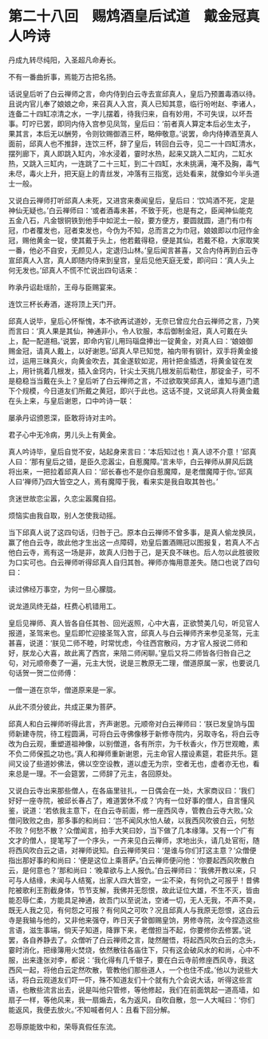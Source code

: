 # 第二十八回　赐鸩酒皇后试道　戴金冠真人吟诗

丹成九转尽纯阳，入圣超凡命寿长。

不有一番曲折事，焉能万古把名扬。

话说皇后听了白云禅师之言，命内侍到白云寺去宣邱真人，皇后乃预置毒酒以待。且说内官儿奉了娘娘之命，来召真人入宫，真人已知其意，临行吩咐赵、李诸人，连备二十四缸凉清之水，一字儿摆着，待我归来，自有妙用，不可失误，以坏吾事。叮咛已罢，即同内侍入宫参见凤驾，皇后曰：‘前者真人算定本后必生太子，果其言，本后无以酬劳，令则钦赐御酒三杯，略伸敬意。’说罢，命内侍捧酒至真人面前，邱真人也不推辞，连饮三杯，辞了皇后，转回白云寺，见二一十四缸清水，摆列廊下，真人即跳入缸内，冷水浸着，霎时水热，起来又跳入二缸内，二缸水热，又跳入三缸内，一连跳了二十三缸，到二十四缸，水未挑满，淹不及胸，毒气未尽，毒火上升，把天庭上的青丝发，冲落有三指宽，远处看来，就像如今半头道士一般。

又说白云禅师打听邱真人未死，又进宫来奏闻皇后，皇后曰：‘饮鸠酒不死，定是神仙无疑也。’白云禅师曰：‘或者酒毒未甚，不致于死，也是有之，臣闻神仙能克五金八石，凡金银铜铁到他手中如泥土一般，要方便方，要圆就圆，道门有巾有冠，巾者覆发也，冠者束发也，今伪为不知，总而言之为巾冠，娘娘即以巾冠作金冠，赐他黄金一锭，使其戴于头上，他若戴得稳，便是其仙，若戴不稳，大家取笑一番，他必不自安，无颜见人，定退归山林。’皇后闻言甚喜，又合内侍再到白云寺宣邱真人入宫，真人即随内侍来到皇宫，皇后见他天庭无爱，即问曰：‘真人头上何无发也。’邱真人不慌不忙说出四句话来：

昨承丹诏赴瑶阶，王母与臣赐宴来。

连饮三杯长寿酒，遂将顶上天门开。

邱真人说毕，皇后心怀惭愧，本不欲再试道妙，无奈已曾应允白云禅师之言，乃笑而言曰：‘真人果是其仙，神通非小，令人钦服，本后御制金冠，真人可戴在头上，配一配道相。’说罢，即命内官儿用玛瑙盘捧出一锭黄金，对真人曰：‘娘娘御赐金冠，请真人戴上，以好谢恩。’邱真人早已知觉，袖内带有钢针，双手将黄金接过，运用三昧真火，向黄金吹去，其金遂软如泥，用针把金插透，将黄金锭在发上，用针挑着几根发，插入金窍内，针尖土天挑几根发前后勒住，那锭金子，可不是稳稳当当戴在头上？皇后听了白云禅师之言，不过欲取笑邱真人，谁知与道门遗下个规模，今日道友们所戴之黄冠，即兴于此也。这话不提，又说邱真人将黄金戴在头上来，与皇后谢恩，口中吟诗一联：

屡承丹诏颁恩深，臣敢将诗对主吟。

君子心中无冷病，男儿头上有黄金。

真人吟诗毕，皇后自觉不安，站起身来言曰：‘本后知过也！真人谅不介意！’邱真人曰：‘那有皇后之错，是臣久恋嚣尘，自惹魔障。’言未毕，白云禅师从屏风后跳将出来，一把拉着邱真人曰：‘邱长春也不是你自惹魔障，是老僧魔障于你。’邱真人曰‘禅师乃四大皆空之人，焉有魔障于我，看来实是我自取其咎也。’

贪迷世故恋尘嚣，久恋尘嚣魔自招。

烦恼实由我自取，别人怎使我动摇。

当下邱真人说了这四句话，归咎于己。原本白云禅师不曾多事，是真人偷龙换凤，赢了他白云寺，故此他才生出这一点障碍，劝皇后置酒赐冠以图报复，若真人不占他白云寺，焉有这一场是非，故真人归咎于己，是天良不昧也。后人勿以此胜彼败为口实可也。白云禅师听得邱真人自归其咎。禅师亦悔用意差失。随口也说了四句曰：

读过佛经万事空，为何一旦心朦胧。

说龙道凤终无益，枉费心机错用工。

皇后见禅师、真人皆各自任其咎、回光返照，心中大喜，正欲赞美几句，听见官人报道，圣驾来也。皇后即忙迎接圣驾入宫，邱真人与白云禅师齐来参见圣驾，元主甚喜，说道：‘朕见二师不睦，时常忧虑，今往西宫散闷，方才官人报说二师和好，朕龙心大喜，故此离了西宫，来陪二师闲聊。’皇后又将二师皆各归咎自己之句，对元顺帝奏了一遍，元主大悦，说是三教原无二理，僧道原属一家，也要说几句话贺一贺二位师傅：

一僧一道在京华，僧道原来是一家。

从此不须分彼此，共成正果为菩萨。

邱真人和白云禅师听得此言，齐声谢恩。元顺帝对白云禅师曰：‘朕已发皇饷与国师新建寺院，待工程圆满，可将白云寺佛像移于新修寺院内，另取寺名，将白云寺改为白云观，重塑道祖神像，以别僧道，各有所宗，为千秋香火，作万世观瞻，素不负二师保孤之功也。’真人和禅师重新谢恩，元主命官人摆设素筵，君臣共乐。筵间又设了些道妙佛法，佛以空空设教，道以虚无为宗，空者无也，虚者亦无也，看来总是一理。不一会筵罢，二师辞了元主，各回原处。

又说白云寺出来那些僧人，在各庙里驻扎，一日偶会在一处，大家商议曰：‘我们好好一座寺院，被邱长春占了，难道罢休不成？’内有一位好事的僧人，自言懂风鉴，说道：‘若依我主意下，在白云寺前面，修一座西风寺，管教白云寺大败。’众僧问致败之由，那多事的和尚曰：‘岂不闻风水怕人破，以我西风吹彼白云，何愁不败？何愁不散？’众僧闻言，拍手大笑曰妙，当下做了几本缘簿。又有一个广有文才的僧人，提笔写了一个序头，一齐来见白云禅师，求地出头，请几处官衔，随将西风吹白云之语，对禅师说知。白云禅师笑曰：‘是谁与你们打这主意？’众僧便指出那好事的和尚曰：‘便是这位上乘菩萨。’白云禅师便问他：‘你要起西风吹散白云，是何意也？’那和尚曰：‘晚辈欲与上人报仇。’白云禅师曰：‘我佛开教以来，只可与人结缘，未闻与人结冤，出家人四大皆空，一尘不染，有何仇之可报乎！昔佛陀被歌利王割截身体，节节支解，我佛并无怨恨，故此证位大雄，不生不灭，皆由能忍辱仁柔，方能具足神通，故吾门以至说法，空诸一切，无人无我，不声不臭，既无人我之见，有何怨之可报？有何风之可吹？况且邱真人与我原无怨恨，这白云寺是我输与他的，又非他来强夺，昨日天子曾御赐皇饷，男修寺院，汝今捏造这些言语，滋生事端，倘天子知道，降罪下来，老僧担当不起，你要修你去修罢。’说罢，各自养静去了。众僧听了白云禅师之言，陡然醒悟，将起西风吹白云的念头，霎时消化，把缘簿用火焚烧，依然散往各庙住下，只有这会破风水的和尚，心中不服，出来逢张对李，都说：‘我化得有几千银子，要在白云寺前修座西风寺，我这西风一起，将他白云定然吹散，管教他们那些道人，一个也住不成。’他以为说些大话，将白云观道友们吓一吓，殊不知道友们十个就有九个会说大话，听得这些言语，也散些流言出去，说是叫他只管修，等他修起，我们在前面筑起一道高墙，如扇子一样，等他风来，我一扇煽去，名为返风，自吹自散，忽一人大喊曰：‘你们能返风，我便去放火。’不知喊者何人：且看下回分解。

忍辱原能致中和，荣辱真假任东流。
